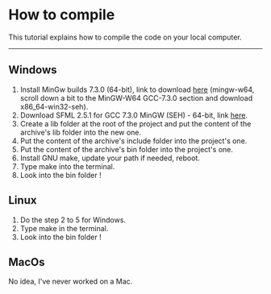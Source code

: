 # How to compile

This tutorial explains how to compile the code on your local computer.

---

## Windows

1. Install MinGw builds 7.3.0 (64-bit), link to download [here](https://sourceforge.net/projects/mingw-w64/files/Toolchains%20targetting%20Win64/Personal%20Builds/mingw-builds/7.3.0/threads-posix/seh/x86_64-7.3.0-release-posix-seh-rt_v5-rev0.7z/download) (mingw-w64, scroll down a bit to the MinGW-W64 GCC-7.3.0 section and download x86_64-win32-seh).
2. Download SFML 2.5.1 for GCC 7.3.0 MinGW (SEH) - 64-bit, link [here](https://www.sfml-dev.org/download/sfml/2.5.1/).
3. Create a lib folder at the root of the project and put the content of the archive's lib folder into the new one.
4. Put the content of the archive's include folder into the project's one.
5. Put the content of the archive's bin folder into the project's one.
6. Install GNU make, update your path if needed, reboot.
7. Type make into the terminal.
8. Look into the bin folder !

## Linux

1. Do the step 2 to 5 for Windows.
2. Type make in the terminal.
3. Look into the bin folder !

## MacOs

No idea, I've never worked on a Mac.
